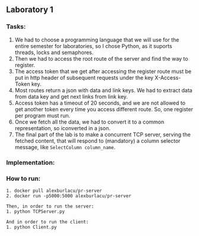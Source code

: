 ## Laboratory 1
### Tasks:
1. We had to choose a programming language that we will use for the entire semester for laboratories, so I chose Python, as it suports threads, locks and semaphores.
2. Then we had to access the root route of the server and find the way to register.
3. The access token that we get after accessing the register route must be put in http header of subsequent requests under the key X-Access-Token key.
4. Most routes return a json with data and link keys. We had to extract data from data key and get next links from link key.
5. Access token has a timeout of 20 seconds, and we are not allowed to get another token every time you access different route. So, one register per program must run.
6. Once we fetch all the data, we had to convert it to a common representation, so iconverted in a json.
10. The final part of the lab is to make a concurrent TCP server, serving the fetched content, that will respond to (mandatory) a column selector message, like `SelectColumn column_name`.

### Implementation:

### How to run:
```
1. docker pull alexburlacu/pr-server
2. docker run -p5000:5000 alexburlacu/pr-server

Then, in order to run the server:
1. python TCPServer.py

And in order to run the client:
1. python Client.py

```

